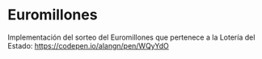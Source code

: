 # Euromillones

Implementación del sorteo del Euromillones que pertenece a la Lotería del Estado: https://codepen.io/alangn/pen/WQyYdO
